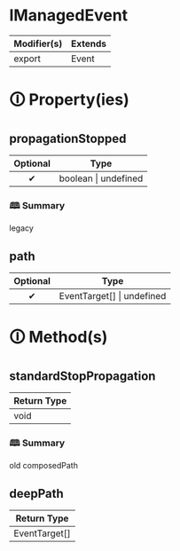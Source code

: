 # IManagedEvent

| Modifier(s)                            | Extends                                    |
|----------------------------------------|--------------------------------------------|
| export | Event |

# &#128712; Property(ies)

## propagationStopped

| Optional                           | Type                         |
|:----------------------------------:|------------------------------|
| ✔ | boolean &#124; undefined |

### &#128366; Summary

legacy

## path

| Optional                           | Type                         |
|:----------------------------------:|------------------------------|
| ✔ | EventTarget[] &#124; undefined |

# &#128712; Method(s)

## standardStopPropagation

| Return Type                       |
|-----------------------------------|
| void |

### &#128366; Summary

old composedPath

## deepPath

| Return Type                       |
|-----------------------------------|
| EventTarget[] |